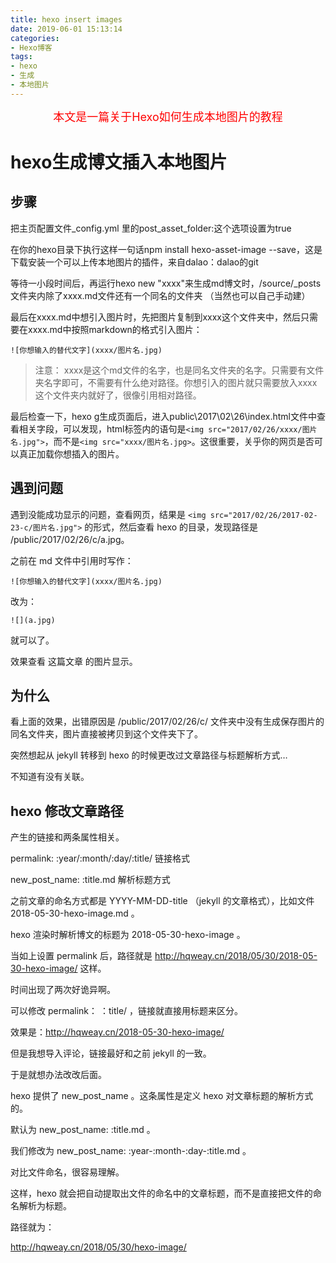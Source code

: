 ```yaml
---
title: hexo insert images
date: 2019-06-01 15:13:14
categories: 
- Hexo博客
tags: 
- hexo
- 生成
- 本地图片
---
```


<center><font size=4 color="red">本文是一篇关于Hexo如何生成本地图片的教程</font></center>

<!--more-->

# hexo生成博文插入本地图片

## 步骤

把主页配置文件_config.yml 里的post_asset_folder:这个选项设置为true

在你的hexo目录下执行这样一句话npm install hexo-asset-image --save，这是下载安装一个可以上传本地图片的插件，来自dalao：dalao的git

等待一小段时间后，再运行hexo new "xxxx"来生成md博文时，/source/_posts文件夹内除了xxxx.md文件还有一个同名的文件夹 （当然也可以自己手动建）

最后在xxxx.md中想引入图片时，先把图片复制到xxxx这个文件夹中，然后只需要在xxxx.md中按照markdown的格式引入图片：

`![你想输入的替代文字](xxxx/图片名.jpg)`

> 注意： xxxx是这个md文件的名字，也是同名文件夹的名字。只需要有文件夹名字即可，不需要有什么绝对路径。你想引入的图片就只需要放入xxxx这个文件夹内就好了，很像引用相对路径。

最后检查一下，hexo g生成页面后，进入public\2017\02\26\index.html文件中查看相关字段，可以发现，html标签内的语句是`<img src="2017/02/26/xxxx/图片名.jpg">`，而不是`<img src="xxxx/图片名.jpg>`。这很重要，关乎你的网页是否可以真正加载你想插入的图片。

## 遇到问题

遇到没能成功显示的问题，查看网页，结果是 `<img src="2017/02/26/2017-02-23-c/图片名.jpg">` 的形式，然后查看 hexo 的目录，发现路径是 /public/2017/02/26/c/a.jpg。

之前在 md 文件中引用时写作：

`![你想输入的替代文字](xxxx/图片名.jpg)`

改为：

`![](a.jpg)`

就可以了。

效果查看 这篇文章 的图片显示。

## 为什么

看上面的效果，出错原因是 /public/2017/02/26/c/ 文件夹中没有生成保存图片的同名文件夹，图片直接被拷贝到这个文件夹下了。

突然想起从 jekyll 转移到 hexo 的时候更改过文章路径与标题解析方式…

不知道有没有关联。

## hexo 修改文章路径

产生的链接和两条属性相关。

permalink: :year/:month/:day/:title/ 链接格式

new_post_name: :title.md 解析标题方式

之前文章的命名方式都是 YYYY-MM-DD-title （jekyll 的文章格式），比如文件 2018-05-30-hexo-image.md 。

hexo 渲染时解析博文的标题为 2018-05-30-hexo-image 。

当如上设置 permalink 后，路径就是 http://hqweay.cn/2018/05/30/2018-05-30-hexo-image/ 这样。

时间出现了两次好诡异啊。

可以修改 permalink： ：title/ ，链接就直接用标题来区分。

效果是：http://hqweay.cn/2018-05-30-hexo-image/

但是我想导入评论，链接最好和之前 jekyll 的一致。

于是就想办法改改后面。

hexo 提供了 new_post_name 。这条属性是定义 hexo 对文章标题的解析方式的。

默认为 new_post_name: :title.md 。

我们修改为 new_post_name: :year-:month-:day-:title.md 。

对比文件命名，很容易理解。

这样，hexo 就会把自动提取出文件的命名中的文章标题，而不是直接把文件的命名解析为标题。

路径就为：

http://hqweay.cn/2018/05/30/hexo-image/


